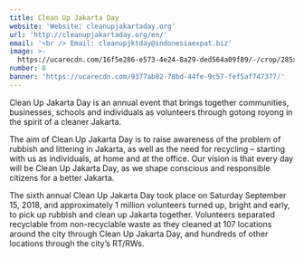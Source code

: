```yaml
---
title: Clean Up Jakarta Day
website: 'Website: cleanupjakartaday.org'
url: 'http://cleanupjakartaday.org/en/'
email: '<br /> Email: cleanupjktday@indonesiaexpat.biz'
image: >-
  https://ucarecdn.com/16f5e286-e573-4e24-8a29-ded564a09f89/-/crop/285x250/127,0/-/preview/
number: 8
banner: 'https://ucarecdn.com/9377ab82-78bd-44fe-9c57-fef5af747377/'
---
```

Clean Up Jakarta Day is an annual event that brings together communities, businesses, schools and individuals as volunteers through gotong royong in the spirit of a cleaner Jakarta.

The aim of Clean Up Jakarta Day is to raise awareness of the problem of rubbish and littering in Jakarta, as well as the need for recycling – starting with us as individuals, at home and at the office. Our vision is that every day will be Clean Up Jakarta Day, as we shape conscious and responsible citizens for a better Jakarta.

The sixth annual Clean Up Jakarta Day took place on Saturday September 15, 2018, and approximately 1 million volunteers turned up, bright and early, to pick up rubbish and clean up Jakarta together. Volunteers separated recyclable from non-recyclable waste as they cleaned at 107 locations around the city through Clean Up Jakarta Day, and hundreds of other locations through the city’s RT/RWs.
